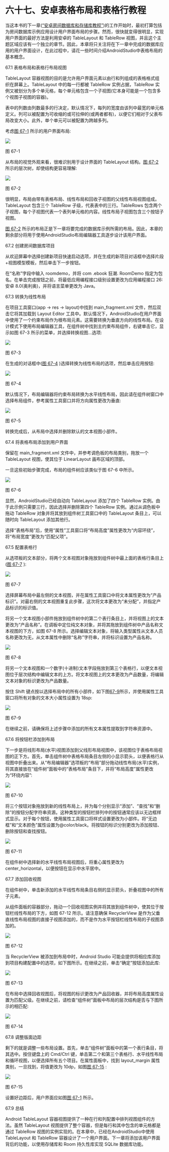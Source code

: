 # 六十七、安卓表格布局和表格行教程

当这本书的下一章([“安卓房间数据库和存储库教程”](68.html#_idTextAnchor1283))的工作开始时，最初打算包括为房间数据库示例应用设计用户界面布局的步骤。然而，很快就变得很明显，实现用户界面的最好方法是利用安卓的 TableLayout 和 TableRow 视图，并且这个主题区域应该有一个独立的章节。因此，本章将只关注将在下一章中完成的数据库应用的用户界面设计，在此过程中，请花一些时间介绍AndroidStudio中表格布局的基本概念。

67.1 表格布局和表格行布局视图

TableLayout 容器视图的目的是允许用户界面元素以由行和列组成的表格格式组织在屏幕上。TableLayout 中的每一行都被 TableRow 实例占据，TableRow 实例又被划分为多个单元格，每个单元格包含一个子视图(它本身可能是一个包含多个视图子视图的容器)。

表中的列数由列数最多的行决定，默认情况下，每列的宽度由该列中最宽的单元格定义。列可以被配置为可收缩的或可拉伸的(或两者都有)，以便它们相对于父表布局改变大小。此外，单个单元可以被配置为跨越多列。

考虑[图 67-1](#_idTextAnchor1264) 所示的用户界面布局:

![](img/as_4.1_room_demo_ui.jpg)

图 67-1

从布局的视觉外观来看，很难识别用于设计界面的 TableLayout 结构。[图 67-2](#_idTextAnchor1265) 所示的层次树，却使结构更容易理解:

![](img/as3.2_tablelayout_tree.jpg)

图 67-2

很明显，布局由带有表格布局、线性布局和回收子视图的父线性布局视图组成。TableLayout 包含三个 TableRow 子级，代表表中的三行。TableRows 包含两个子视图，每个子视图代表一个表列单元格的内容。线性布局子视图包含三个按钮子视图。

[图 67-2](#_idTextAnchor1265) 所示的布局正是下一章将要完成的数据库示例所需的布局。因此，本章的剩余部分将用于使用AndroidStudio布局编辑器工具逐步设计该用户界面。

67.2 创建房间数据库项目

从欢迎屏幕中选择创建新项目快速启动选项，并在生成的新项目对话框中选择片段+视图模型模板，然后单击下一步按钮。

在“名称”字段中输入 roomdemo，并将 com .ebook 狂潮. RoomDemo 指定为包名。在单击完成按钮之前，将最低应用编程接口级别设置更改为应用编程接口 26:安卓 8.0(奥利奥)，并将语言菜单更改为 Java。

67.3 转换为线性布局

在项目工具窗口(app -> res -> layout)中找到 main_fragment.xml 文件，然后双击它将其加载到 Layout Editor 工具中。默认情况下，AndroidStudio在用户界面中使用了一个约束布局作为根布局元素。这需要转换为垂直方向的线性布局。在设计模式下使用布局编辑器工具，在组件树中找到主约束布局组件，右键单击它，显示如图 67-3 所示的菜单，并选择转换视图...选项:

![](img/as_4.1_room_demo_convert_view.jpg)

图 67-3

在生成的对话框中([图 67-4](#_idTextAnchor1269) )选择转换为线性布局的选项，然后单击应用按钮:

![](img/as_4.1_room_demo_convert_linear.jpg)

图 67-4

默认情况下，布局编辑器将约束布局转换为水平线性布局，因此请在组件树窗口中选择布局组件，参考属性工具窗口并将方向属性更改为垂直:

![](img/as_3.4_linearlayout_change_orientation.jpg)

图 67-5

转换完成后，从布局中选择并删除默认的文本视图小部件。

67.4 将表格布局添加到用户界面

保留在 main_fragment.xml 文件中，并参考调色板的布局类别，拖放一个 TableLayout 视图，使其位于 LinearLayout 画布区域的顶部。

一旦这些初始步骤完成，布局的组件树应该类似于图 67-6 中所示。

![](img/as3.2_tablelayout_in_tree.jpg)

图 67-6

显然，AndroidStudio已经自动向 TableLayout 添加了四个 TableRow 实例。由于此示例只需要三行，因此选择并删除第四个 TableRow 实例。通过从调色板中拖动 TableRow 对象并将其放到组件树工具窗口中的 TableLayout 条目上，可以随时向 TableLayout 添加其他行。

选择“表格布局”后，使用“属性”工具窗口将“布局高度”属性更改为“内容环绕”，将“布局宽度”更改为“匹配父项”。

67.5 配置表格行

从选项板的文本部分，将两个文本视图对象拖放到组件树中最上面的表格行条目上([图 67-7](#_idTextAnchor1273) ):

![](img/as3.2_tablerow_textviews.jpg)

图 67-7

选择屏幕布局中最左侧的文本视图，并在属性工具窗口中将文本属性更改为“产品标识”。对最右侧的文本视图重复此步骤，这次将文本更改为“未分配”，并指定产品标识的标识值。

将另一个文本视图小部件拖放到组件树中的第二个表行条目上，并将视图上的文本更改为“产品名称”。在调板中定位纯文本对象，并将其拖放到组件树中产品名称文本视图的下方，如图 67-8 所示。选择编辑文本对象，将输入类型属性从文本人员名称更改为无，从文本属性中删除“名称”字符串，并将标识设置为产品名称。

![](img/as_3.6_tablelayout_produnt_name_row.jpg)

图 67-8

将另一个文本视图和一个数字(十进制)文本字段拖放到第三个表格行，以便文本视图位于层次结构中编辑文本的上方。将文本视图上的文本更改为产品数量，将编辑文本对象的标识更改为产品数量。

按住 Shift 键点按以选择布局中的所有小部件，如下图[67-9](#_idTextAnchor1275)所示，并使用属性工具窗口将所有对象的文本大小属性设置为 18sp:

![](img/as_4.1_room_demo_views_selected.jpg)

图 67-9

在继续之前，请确保将上述步骤中添加的所有文本属性提取到字符串资源中。

67.6 将按钮栏添加到布局

下一步是将线形布局(水平)视图添加到父线形布局视图中，该视图位于表格布局视图的正下方。首先，单击组件树中表格布局条目左侧的小显示箭头，以便表格行从视图中折叠出来。从“布局编辑器”选项板的“布局”部分拖动线性布局(水平)实例，将其直接放在“组件树”面板中的“表格布局”条目下，并将“布局高度”属性更改为“环绕内容”:

![](img/as3.2_tablelayout_add_linearlayout.jpg)

图 67-10

将三个按钮对象拖放到新的线性布局上，并为每个分别显示“添加”、“查找”和“删除”的按钮分配字符串资源。这种类型的按钮栏排列中的按钮通常应该以无边框样式显示。对于每个按钮，使用属性工具窗口将样式设置更改为小部件。将“无边框”和“文本颜色”属性设置为@color/black。将按钮的标识分别更改为添加按钮、删除按钮和查找按钮。

![](img/as_3.4_change_button_style.jpg)

图 67-11

在组件树中选择新的水平线性布局视图后，将重心属性更改为 center_horizontal，以便按钮在显示中水平居中。

67.7 添加回收视图

在组件树中，单击新添加的水平线性布局条目右侧的显示箭头，折叠视图中的所有子元素。

从组件面板的容器部分，拖动一个回收视图实例并将其放到组件树中，使其位于按钮栏线性布局的下方，如图 67-12 所示。请注意确保 RecyclerView 是作为父垂直线性布局视图的直接子视图添加的，而不是作为水平按钮栏线性布局的子视图添加的。

![](img/as_3.6_tablelayout_recyclerview.jpg)

图 67-12

当 RecyclerView 被添加到布局中时，Android Studio 可能会提供将相应库添加到项目构建配置中的选项，如下图所示。在继续之前，单击“确定”按钮添加此库:

![](img/as_3.5_add_project_dependency.jpg)

图 67-13

在布局中选择回收视图后，将视图的标识更改为产品回收器，并将布局高度属性设置为匹配父级。在继续之前，请检查“组件树”面板中布局的层次结构是否与下图所示的相匹配:

![](img/as3.2_tablelayout_layout_completed.jpg)

图 67-14

67.8 调整版面边距

剩下的就是调整一些布局设置。首先，单击“组件树”面板中的第一个表行条目，将其选中。按住键盘上的 Cmd/Ctrl 键，单击第二个和第三个表格行、水平线性布局和循环视图，以便选择所有五个项目。在属性面板中，找到 layout_margin 属性类别，一旦找到，将值更改为 10dp，如图[图 67-15](#_idTextAnchor1281) :

![](img/as_3.4_layout_margin.jpg)

图 67-15

设置好边距后，用户界面应如图[图 67-1](#_idTextAnchor1264) 所示。

67.9 总结

Android TableLayout 容器视图提供了一种在行和列配置中排列视图组件的方法。虽然 TableLayout 视图提供了整个容器，但是每行和其中包含的单元格都是通过 TableRow 视图的实例实现的。在本章中，已经在AndroidStudio中使用 TableLayout 和 TableRow 容器设计了一个用户界面。下一章将添加该用户界面背后的功能，以使用存储库和 Room 持久性库实现 SQLite 数据库功能。